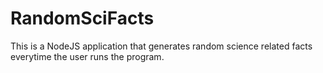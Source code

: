 # RandomSciFacts

This is a NodeJS application that generates random science related facts everytime the user runs the program.
